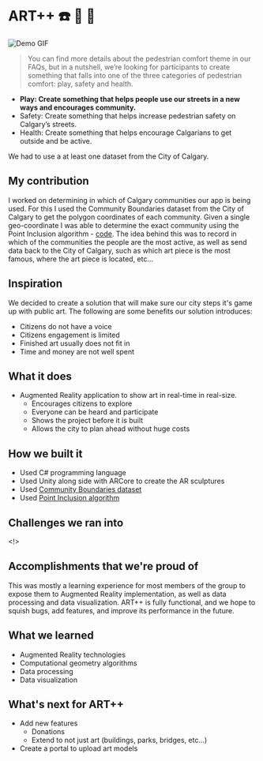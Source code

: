 # ART++ :phone: :movie_camera: :art:

![Demo GIF](https://github.com/00111000/City-of-Calgary-2018/blob/master/demo.gif)

> You can find more details about the pedestrian comfort theme in our FAQs, but in a nutshell, we’re looking for participants to create something that falls into one of the three categories of pedestrian comfort: play, safety and health.

- **Play: Create something that helps people use our streets in a new ways and encourages community.**
- Safety: Create something that helps increase pedestrian safety on Calgary’s streets.
- Health: Create something that helps encourage Calgarians to get outside and be active.

We had to use a at least one dataset from the City of Calgary.

## My contribution

I worked on determining in which of Calgary communities our app is being used. For this I used the Community Boundaries dataset from the City of Calgary to get the polygon coordinates of each community. Given a single geo-coordinate I was able to determine the exact community using the Point Inclusion algorithm - [code](https://github.com/00111000/City-of-Calgary-2018/blob/52ca1eacf524b655dbf27bed5421025bac90ea9e/AR%20Pedestrian/Assets/GoogleARCore/Examples/AugmentedImage/Scripts/Boundaries.cs). The idea behind this was to record in which of the communities the people are the most active, as well as send data back to the City of Calgary, such as which art piece is the most famous, where the art piece is located, etc...

## Inspiration

<!q>

We decided to create a solution that will make sure our city steps it's game up with public art. The following are some benefits our solution introduces:

- Citizens do not have a voice
- Citizens engagement is limited
- Finished art usually does not fit in
- Time and money are not well spent

## What it does

- Augmented Reality application to show art in real-time in real-size.
  - Encourages citizens to explore
  - Everyone can be heard and participate
  - Shows the project before it is built
  - Allows the city to plan ahead without huge costs

## How we built it

- Used C# programming language
- Used Unity along side with ARCore to create the AR sculptures
- Used [Community Boundaries dataset](https://data.calgary.ca/Base-Maps/Community-Boundaries/ab7m-fwn6)
- Used [Point Inclusion algorithm](https://www.geeksforgeeks.org/how-to-check-if-a-given-point-lies-inside-a-polygon/)

## Challenges we ran into

<!>

## Accomplishments that we're proud of

This was mostly a learning experience for most members of the group to expose them to Augmented Reality  implementation, as well as data processing and data visualization. ART++ is fully functional, and we hope to squish bugs, add features, and improve its performance in the future.

## What we learned

- Augmented Reality technologies
- Computational geometry algorithms
- Data processing
- Data visualization

## What's next for ART++
- Add new features
  - Donations
  - Extend to not just art (buildings, parks, bridges, etc...)
- Create a portal to upload art models
